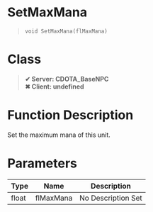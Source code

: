 # SetMaxMana
> `void SetMaxMana(flMaxMana)`
# Class
> __✔ Server: CDOTA_BaseNPC__  
> __✖ Client: undefined__  
# Function Description
Set the maximum mana of this unit.
# Parameters
Type|Name|Description
--|--|--
float|flMaxMana|No Description Set
